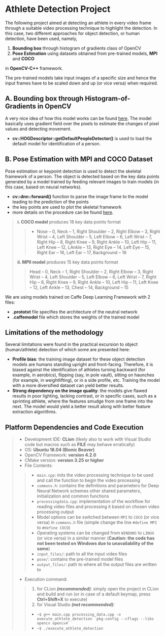 # Athlete Detection Project
The following project aimed at detecting an athlete in every video frame through a 
suitable video processing technique to highlight the detection. In this case, two 
different approaches for object detection, or human detection, have been used, namely,
1. **Bounding box** through histogram of gradients class of OpenCV
2. **Pose Estimation** using datasets obtained from pre-trained models, **MPI**
and **COCO** 

in **OpenCV-C++** framework.

The pre-trained models take input images of a specific size and hence the input frames
have to be scaled down and up (or vice versa) when required.

## A. Bounding box through Histogram-of-Gradients in OpenCV
A very nice idea of how this model works can be found [here](https://learnopencv.com/deep-learning-based-human-pose-estimation-using-opencv-cpp-python/).
The model basically uses gradient field over the pixels to estimate the changes of
pixel values and detecting movement. 
- **cv::HOGDescriptor::getDefaultPeopleDetector()** is used to load the default model
for identification of a person.


## B. Pose Estimation with MPI and COCO Dataset
Pose estimation or keypoint detection is used to detect the skeletal framework of a
person. The object is detected based on the key data points generated by a model 
trained by feeding relevant images to train models (in this case, based on neural 
networks).

- **cv::dnn::forward()** function to parse the image frame to the model leading to
 the prediction of the points
- the key points are used to plot the skeletal framework
- more details on the procedure can be found 
[here](https://learnopencv.com/deep-learning-based-human-pose-estimation-using-opencv-cpp-python/).

> **i. COCO model** produces 18 key data points format
>> - Nose – 0, Neck – 1, Right Shoulder – 2, Right Elbow – 3, 
Right Wrist – 4, Left Shoulder – 5, Left Elbow – 6, Left Wrist – 7, Right Hip – 8, 
Right Knee – 9, Right Ankle – 10, Left Hip – 11, Left Knee – 12, LAnkle – 13, 
Right Eye – 14, Left Eye – 15, Right Ear – 16, Left Ear – 17, Background – 18
> 
> **ii. MPII model** produces 15 key data points format
>> Head – 0, Neck – 1, Right Shoulder – 2, Right Elbow – 3, 
Right Wrist – 4, Left Shoulder – 5, Left Elbow – 6, Left Wrist – 7, Right Hip – 8, 
Right Knee – 9, Right Ankle – 10, Left Hip – 11, Left Knee – 12, Left Ankle – 13, 
Chest – 14, Background – 15 

We are using models trained on Caffe Deep Learning Framework with 2 files:
- **.prototxt** file specifies the architecture of the neutral network
- **.caffemodel** file which stores the weights of the trained model

## Limitations of the methodology
Several limitations were found in the practical excursion to object (human/athlete) 
detection of which some are presented here:
- **Profile bias**: the training image dataset for these object detection models are
humans standing upright and front-facing. Therefore, it is biased against the 
identification of athletes turning backward (for example, in aerobics), flipping (say,
in pole vault), sitting on haunches (for example, in weightlifting), or in a side 
profile, etc. Training the model with a more diversified dataset can yield better 
results.
- **Strong dependency on the image quality**: the models give flawed results 
in poor lighting, lacking contrast, or in specific cases, such as a sprinting athlete,
where the features smudge from one frame into the next. The model would yield a better
result along with better feature extraction algorithms.

## Platform Dependencies and Code Execution
> - Development IDE: **CLion** (likely also to work with Visual Studio code but macros such as
__FILE__ may behave erratically)
> - OS: **Ubuntu 18.04 (Bionic Beaver)**
> - OpenCV Framework: **version 4.2.0**
> - CMake version: **version 3.25 or higher**
> - File Contents:
>> - ``main.cpp``: inits the video processing technique to be used and call the function 
>> to begin the video processing
>> - ``commons.h``: contains the definitions and parameters for Deep Neural Network schemes
>> other shared parameters, initialization and common functions
>> - ``processingdata.cpp``: implementation of the workflow for reading video files and
>> processing it based on chosen video processing output
>> - Model options can be switched between ``MPI`` to ``COCO`` (or vice versa) in ``commons.h``
>> file (simple change the line ``#define MPI`` to ``#define COCO``)
>> - Operating systems can be changed from ``WINDOWS`` to ``LINUX`` (or vice versa) in a similar 
>> manner (**Caution: the code has not been tested on Windows due to unavailability of 
>> the same**)
>> - ``input_files/``: path to all the input video files
>> - ``pose/``: contains the pre-trained model files
>> - ``output_files/``: path to where all the output files are written to
> - Execution command:
>> 1. for CLion _**(recommended)**_: simply open the project in CLion and build and run (or in case of
>> a default keymap, press **Ctrl+Shift+X** to execute)
>> 2. for Visual Studio _**(not recommended)**_:
>>- ``~$ g++ main.cpp processing_data.cpp -o execute_athlete_detection `pkg-config --cflags --libs opencv opencv4` ``
>>- ``~$ ./execute_athlete_detection``
